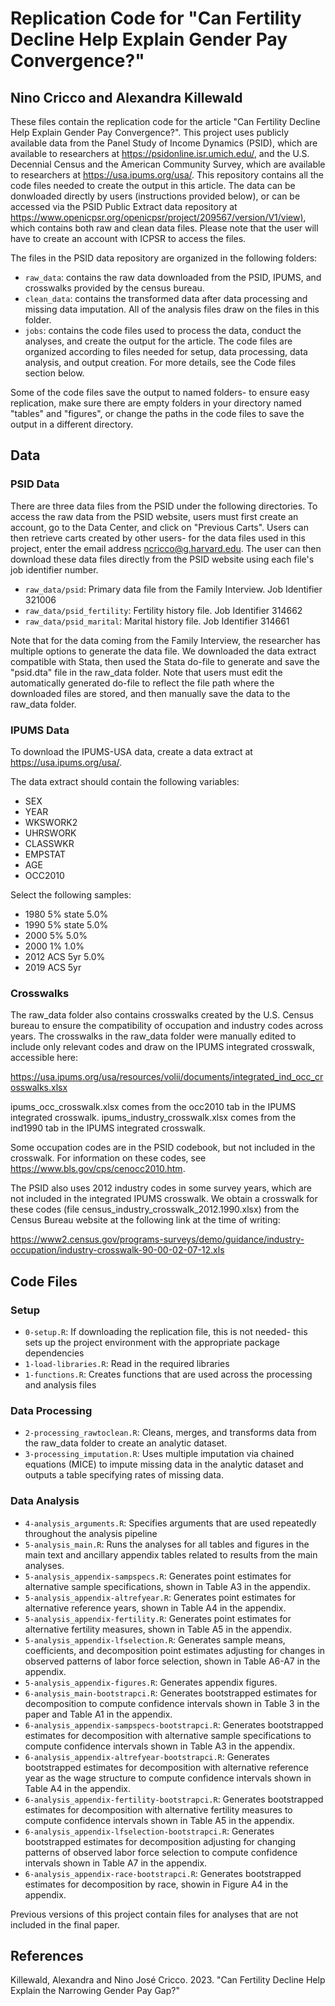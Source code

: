 # Replication Code for "Can Fertility Decline Help Explain Gender Pay Convergence?"
##  Nino Cricco and Alexandra Killewald

These files contain the replication code for the article "Can Fertility Decline Help Explain Gender Pay Convergence?". This project uses publicly available data from the Panel Study of Income Dynamics (PSID), which are available to researchers at <https://psidonline.isr.umich.edu/>, and the U.S. Decennial Census and the American Community Survey, which are available to researchers at <https://usa.ipums.org/usa/>. This repository contains all the code files needed to create the output in this article. The data can be donwloaded directly by users (instructions provided below), or can be accessed via the PSID Public Extract data repository at <https://www.openicpsr.org/openicpsr/project/209567/version/V1/view)>, which contains both raw and clean data files. Please note that the user will have to create an account with ICPSR to access the files.

The files in the PSID data repository are organized in the following folders:

- `raw_data`: contains the raw data downloaded from the PSID, IPUMS, and crosswalks provided by the census bureau. 
- `clean_data`: contains the transformed data after data processing and missing data imputation. All of the analysis files draw on the files in this folder.  
- `jobs`: contains the code files used to process the data, conduct the analyses, and create the output for the article. The code files are organized according to files needed for setup, data processing, data analysis, and output creation. For more details, see the Code files section below.

Some of the code files save the output to named folders- to ensure easy replication, make sure there are empty folders in your directory named "tables" and "figures", or change the paths in the code files to save the output in a different directory. 

## Data

### PSID Data

There are three data files from the PSID under the following directories. To access the raw data from the PSID website, users must first create an account, go to the Data Center, and click on "Previous Carts". Users can then retrieve carts created by other users- for the data files used in this project, enter the email address <ncricco@g.harvard.edu>. The user can then download these data files directly from the PSID website using each file's job identifier number. 

- `raw_data/psid`: Primary data file from the Family Interview. Job Identifier 321006
- `raw_data/psid_fertility`: Fertility history file. Job Identifier 314662
- `raw_data/psid_marital`: Marital history file. Job Identifier 314661

Note that for the data coming from the Family Interview, the researcher has multiple options to generate the data file. We downloaded the data extract compatible with Stata, then used the Stata do-file to generate and save the "psid.dta" file in the raw_data folder. Note that users must edit the automatically generated do-file to reflect the file path where the downloaded files are stored, and then manually save the data to the raw_data folder. 

### IPUMS Data

To download the IPUMS-USA data, create a data extract at <https://usa.ipums.org/usa/>. 

The data extract should contain the following variables:
- SEX
- YEAR
- WKSWORK2
- UHRSWORK
- CLASSWKR
- EMPSTAT
- AGE
- OCC2010

Select the following samples:

- 1980 5% state	5.0%	
- 1990 5% state	5.0%	
- 2000 5%	5.0%	
- 2000 1%	1.0%	
- 2012 ACS 5yr 5.0%	
- 2019 ACS 5yr

### Crosswalks

The raw_data folder also contains crosswalks created by the U.S. Census bureau to ensure the compatibility of occupation and industry codes across years. The crosswalks in the raw_data folder were manually edited to include only relevant codes and draw on the IPUMS integrated crosswalk, accessible here:

<https://usa.ipums.org/usa/resources/volii/documents/integrated_ind_occ_crosswalks.xlsx>

ipums_occ_crosswalk.xlsx comes from the occ2010 tab in the IPUMS integrated crosswalk. 
ipums_industry_crosswalk.xlsx comes from the ind1990 tab in the IPUMS integrated crosswalk. 

Some occupation codes are in the PSID codebook, but not included in the crosswalk. For information on these codes, see <https://www.bls.gov/cps/cenocc2010.htm>. 

The PSID also uses 2012 industry codes in some survey years, which are not included in the integrated IPUMS crosswalk. We obtain a crosswalk for these codes (file census_industry_crosswalk_2012.1990.xlsx) from the Census Bureau website at the following link at the time of writing:

<https://www2.census.gov/programs-surveys/demo/guidance/industry-occupation/industry-crosswalk-90-00-02-07-12.xls>

## Code Files

### Setup
- `0-setup.R`: If downloading the replication file, this is not needed- this sets up the project environment with the appropriate package dependencies
- `1-load-libraries.R`: Read in the required libraries
- `1-functions.R`: Creates functions that are used across the processing and analysis files

### Data Processing

- `2-processing_rawtoclean.R`: Cleans, merges, and transforms data from the raw_data folder to create an analytic dataset. 
- `3-processing_imputation.R`: Uses multiple imputation via chained equations (MICE) to impute missing data in the analytic dataset and outputs a table specifying rates of missing data.

### Data Analysis

- `4-analysis_arguments.R`: Specifies arguments that are used repeatedly throughout the analysis pipeline
- `5-analysis_main.R`: Runs the analyses for all tables and figures in the main text and ancillary appendix tables related to results from the main analyses.
- `5-analysis_appendix-sampspecs.R`: Generates point estimates for alternative sample specifications, shown in Table A3 in the appendix. 
- `5-analysis_appendix-altrefyear.R`: Generates point estimates for alternative reference years, shown in Table A4 in the appendix. 
- `5-analysis_appendix-fertility.R`: Generates point estimates for alternative fertility measures, shown in Table A5 in the appendix. 
- `5-analysis_appendix-lfselection.R`: Generates sample means, coefficients, and decomposition point estimates adjusting for changes in observed patterns of labor force selection, shown in Table A6-A7 in the appendix. 
- `5-analysis_appendix-figures.R`: Generates appendix figures.
- `6-analysis_main-bootstrapci.R`: Generates bootstrapped estimates for decomposition to compute confidence intervals shown in Table 3 in the paper and Table A1 in the appendix. 
- `6-analysis_appendix-sampspecs-bootstrapci.R`: Generates bootstrapped estimates for decomposition with alternative sample specifications to compute confidence intervals shown in Table A3 in the appendix.
- `6-analysis_appendix-altrefyear-bootstrapci.R`: Generates bootstrapped estimates for decomposition with alternative reference year as the wage structure to compute confidence intervals shown in Table A4 in the appendix.
- `6-analysis_appendix-fertility-bootstrapci.R`: Generates bootstrapped estimates for decomposition with alternative fertility measures to compute confidence intervals shown in Table A5 in the appendix.
- `6-analysis_appendix-lfselection-bootstrapci.R`: Generates bootstrapped estimates for decomposition adjusting for changing patterns of observed labor force selection to compute confidence intervals shown in Table A7 in the appendix.
- `6-analysis_appendix-race-bootstrapci.R`: Generates bootstrapped estimates for decomposition by race, showin in Figure A4 in the appendix.

Previous versions of this project contain files for analyses that are not included in the final paper. 

## References

Killewald, Alexandra and Nino José Cricco. 2023. "Can Fertility Decline Help Explain the Narrowing Gender Pay Gap?"

